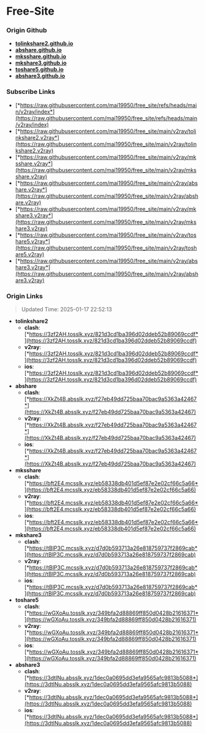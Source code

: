 # Free-Site

### Origin Github

- [**tolinkshare2.github.io**](https://github.com/tolinkshare2/tolinkshare2.github.io)
- [**abshare.github.io**](https://github.com/abshare/abshare.github.io)
- [**mksshare.github.io**](https://github.com/mksshare/mksshare.github.io)
- [**mkshare3.github.io**](https://github.com/mkshare3/mkshare3.github.io)
- [**toshare5.github.io**](https://github.com/toshare5/toshare5.github.io)
- [**abshare3.github.io**](https://github.com/abshare3/abshare3.github.io)

### Subscribe Links

- [*https://raw.githubusercontent.com/mai19950/free_site/refs/heads/main/v2ray/index*](https://raw.githubusercontent.com/mai19950/free_site/refs/heads/main/v2ray/index)
- [*https://raw.githubusercontent.com/mai19950/free_site/main/v2ray/tolinkshare2.v2ray*](https://raw.githubusercontent.com/mai19950/free_site/main/v2ray/tolinkshare2.v2ray)
- [*https://raw.githubusercontent.com/mai19950/free_site/main/v2ray/mksshare.v2ray*](https://raw.githubusercontent.com/mai19950/free_site/main/v2ray/mksshare.v2ray)
- [*https://raw.githubusercontent.com/mai19950/free_site/main/v2ray/abshare.v2ray*](https://raw.githubusercontent.com/mai19950/free_site/main/v2ray/abshare.v2ray)
- [*https://raw.githubusercontent.com/mai19950/free_site/main/v2ray/mkshare3.v2ray*](https://raw.githubusercontent.com/mai19950/free_site/main/v2ray/mkshare3.v2ray)
- [*https://raw.githubusercontent.com/mai19950/free_site/main/v2ray/toshare5.v2ray*](https://raw.githubusercontent.com/mai19950/free_site/main/v2ray/toshare5.v2ray)
- [*https://raw.githubusercontent.com/mai19950/free_site/main/v2ray/abshare3.v2ray*](https://raw.githubusercontent.com/mai19950/free_site/main/v2ray/abshare3.v2ray)

### Origin Links

> Updated Time: 2025-01-17 22:52:13

- **tolinkshare2**
  - **clash**: [*https://3zf2AH.tosslk.xyz/821d3cd1ba396d02ddeb52b89069ccdf*](https://3zf2AH.tosslk.xyz/821d3cd1ba396d02ddeb52b89069ccdf)
  - **v2ray**: [*https://3zf2AH.tosslk.xyz/821d3cd1ba396d02ddeb52b89069ccdf*](https://3zf2AH.tosslk.xyz/821d3cd1ba396d02ddeb52b89069ccdf)
  - **ios**: [*https://3zf2AH.tosslk.xyz/821d3cd1ba396d02ddeb52b89069ccdf*](https://3zf2AH.tosslk.xyz/821d3cd1ba396d02ddeb52b89069ccdf)
- **abshare**
  - **clash**: [*https://XkZt4B.absslk.xyz/f27eb49dd725baa70bac9a5363a42467*](https://XkZt4B.absslk.xyz/f27eb49dd725baa70bac9a5363a42467)
  - **v2ray**: [*https://XkZt4B.absslk.xyz/f27eb49dd725baa70bac9a5363a42467*](https://XkZt4B.absslk.xyz/f27eb49dd725baa70bac9a5363a42467)
  - **ios**: [*https://XkZt4B.absslk.xyz/f27eb49dd725baa70bac9a5363a42467*](https://XkZt4B.absslk.xyz/f27eb49dd725baa70bac9a5363a42467)
- **mksshare**
  - **clash**: [*https://bft2E4.mcsslk.xyz/eb58338db401d5ef87e2e02cf66c5a66*](https://bft2E4.mcsslk.xyz/eb58338db401d5ef87e2e02cf66c5a66)
  - **v2ray**: [*https://bft2E4.mcsslk.xyz/eb58338db401d5ef87e2e02cf66c5a66*](https://bft2E4.mcsslk.xyz/eb58338db401d5ef87e2e02cf66c5a66)
  - **ios**: [*https://bft2E4.mcsslk.xyz/eb58338db401d5ef87e2e02cf66c5a66*](https://bft2E4.mcsslk.xyz/eb58338db401d5ef87e2e02cf66c5a66)
- **mkshare3**
  - **clash**: [*https://tBlP3C.mcsslk.xyz/d7d0b593713a26e818759737f2869cab*](https://tBlP3C.mcsslk.xyz/d7d0b593713a26e818759737f2869cab)
  - **v2ray**: [*https://tBlP3C.mcsslk.xyz/d7d0b593713a26e818759737f2869cab*](https://tBlP3C.mcsslk.xyz/d7d0b593713a26e818759737f2869cab)
  - **ios**: [*https://tBlP3C.mcsslk.xyz/d7d0b593713a26e818759737f2869cab*](https://tBlP3C.mcsslk.xyz/d7d0b593713a26e818759737f2869cab)
- **toshare5**
  - **clash**: [*https://wGXoAu.tosslk.xyz/349bfa2d88869ff850d0428b21616371*](https://wGXoAu.tosslk.xyz/349bfa2d88869ff850d0428b21616371)
  - **v2ray**: [*https://wGXoAu.tosslk.xyz/349bfa2d88869ff850d0428b21616371*](https://wGXoAu.tosslk.xyz/349bfa2d88869ff850d0428b21616371)
  - **ios**: [*https://wGXoAu.tosslk.xyz/349bfa2d88869ff850d0428b21616371*](https://wGXoAu.tosslk.xyz/349bfa2d88869ff850d0428b21616371)
- **abshare3**
  - **clash**: [*https://3dtINu.absslk.xyz/1dec0a0695dd3efa9565afc9813b5088*](https://3dtINu.absslk.xyz/1dec0a0695dd3efa9565afc9813b5088)
  - **v2ray**: [*https://3dtINu.absslk.xyz/1dec0a0695dd3efa9565afc9813b5088*](https://3dtINu.absslk.xyz/1dec0a0695dd3efa9565afc9813b5088)
  - **ios**: [*https://3dtINu.absslk.xyz/1dec0a0695dd3efa9565afc9813b5088*](https://3dtINu.absslk.xyz/1dec0a0695dd3efa9565afc9813b5088)

